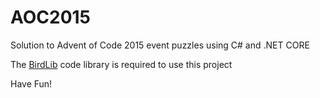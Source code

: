 # AOC2015
Solution to Advent of Code 2015 event puzzles using C# and .NET CORE


The [BirdLib](https://github.com/internetbird/birdlib) code library is required to use this project

Have Fun!

